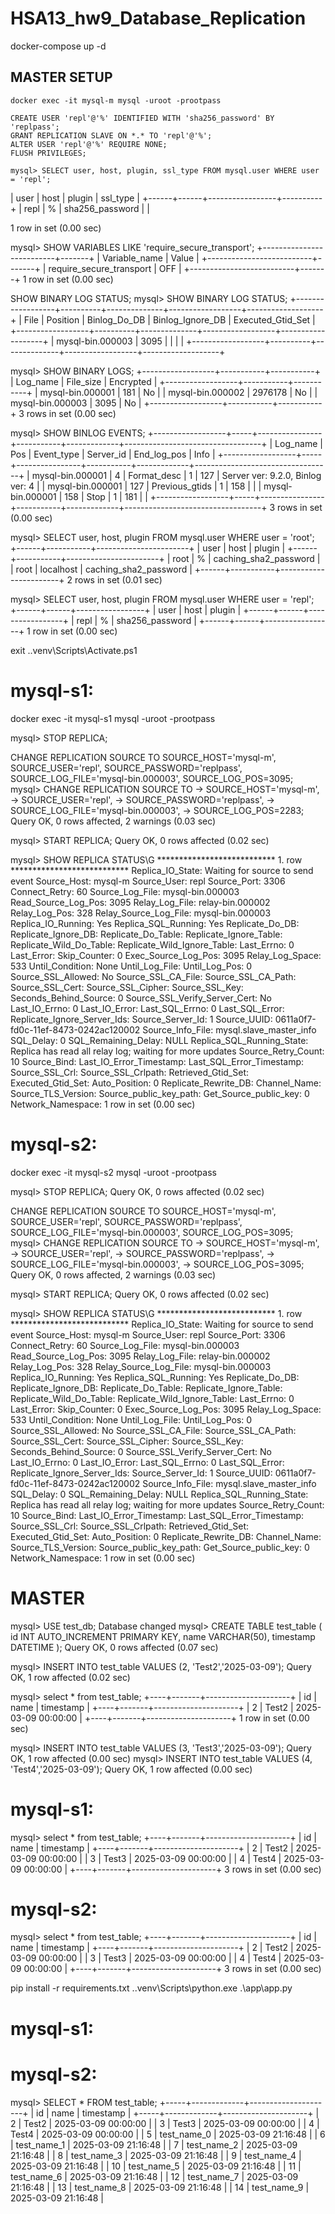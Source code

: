 # HSA13_hw9_Database_Replication

docker-compose up -d

## MASTER SETUP

```
docker exec -it mysql-m mysql -uroot -prootpass
```


```
CREATE USER 'repl'@'%' IDENTIFIED WITH 'sha256_password' BY 'replpass';
GRANT REPLICATION SLAVE ON *.* TO 'repl'@'%';
ALTER USER 'repl'@'%' REQUIRE NONE;
FLUSH PRIVILEGES;
```

```
mysql> SELECT user, host, plugin, ssl_type FROM mysql.user WHERE user = 'repl';
```


| user | host | plugin          | ssl_type |
+------+------+-----------------+----------+
| repl | %    | sha256_password |          |

1 row in set (0.00 sec)


mysql> SHOW VARIABLES LIKE 'require_secure_transport';
+--------------------------+-------+
| Variable_name            | Value |
+--------------------------+-------+
| require_secure_transport | OFF   |
+--------------------------+-------+
1 row in set (0.00 sec)


SHOW BINARY LOG STATUS;
mysql> SHOW BINARY LOG STATUS;
+------------------+----------+--------------+------------------+-------------------+
| File             | Position | Binlog_Do_DB | Binlog_Ignore_DB | Executed_Gtid_Set |
+------------------+----------+--------------+------------------+-------------------+
| mysql-bin.000003 |     3095 |              |                  |                   |
+------------------+----------+--------------+------------------+-------------------+


mysql> SHOW BINARY LOGS;
+------------------+-----------+-----------+
| Log_name         | File_size | Encrypted |
+------------------+-----------+-----------+
| mysql-bin.000001 |       181 | No        |
| mysql-bin.000002 |   2976178 | No        |
| mysql-bin.000003 |      3095 | No        |
+------------------+-----------+-----------+
3 rows in set (0.00 sec)


mysql> SHOW BINLOG EVENTS;
+------------------+-----+----------------+-----------+-------------+----------------------------------+
| Log_name         | Pos | Event_type     | Server_id | End_log_pos | Info                             |
+------------------+-----+----------------+-----------+-------------+----------------------------------+
| mysql-bin.000001 |   4 | Format_desc    |         1 |         127 | Server ver: 9.2.0, Binlog ver: 4 |
| mysql-bin.000001 | 127 | Previous_gtids |         1 |         158 |                                  |
| mysql-bin.000001 | 158 | Stop           |         1 |         181 |                                  |
+------------------+-----+----------------+-----------+-------------+----------------------------------+
3 rows in set (0.00 sec)



mysql> SELECT user, host, plugin FROM mysql.user WHERE user = 'root';
+------+-----------+-----------------------+
| user | host      | plugin                |
+------+-----------+-----------------------+
| root | %         | caching_sha2_password |
| root | localhost | caching_sha2_password |
+------+-----------+-----------------------+
2 rows in set (0.01 sec)

mysql> SELECT user, host, plugin FROM mysql.user WHERE user = 'repl';
+------+------+-----------------+
| user | host | plugin          |
+------+------+-----------------+
| repl | %    | sha256_password |
+------+------+-----------------+
1 row in set (0.00 sec)


exit
.\.venv\Scripts\Activate.ps1

# mysql-s1:
docker exec -it mysql-s1 mysql -uroot -prootpass

mysql> STOP REPLICA;


CHANGE REPLICATION SOURCE TO
         SOURCE_HOST='mysql-m',
         SOURCE_USER='repl',
         SOURCE_PASSWORD='replpass',
         SOURCE_LOG_FILE='mysql-bin.000003',
         SOURCE_LOG_POS=3095;
mysql> CHANGE REPLICATION SOURCE TO
    ->     SOURCE_HOST='mysql-m',
    ->     SOURCE_USER='repl',
    ->     SOURCE_PASSWORD='replpass',
    ->     SOURCE_LOG_FILE='mysql-bin.000003',
    ->     SOURCE_LOG_POS=2283;
Query OK, 0 rows affected, 2 warnings (0.03 sec)


mysql> START REPLICA;
Query OK, 0 rows affected (0.02 sec)

mysql> SHOW REPLICA STATUS\G
*************************** 1. row ***************************
             Replica_IO_State: Waiting for source to send event
                  Source_Host: mysql-m
                  Source_User: repl
                  Source_Port: 3306
                Connect_Retry: 60
              Source_Log_File: mysql-bin.000003
          Read_Source_Log_Pos: 3095
               Relay_Log_File: relay-bin.000002
                Relay_Log_Pos: 328
        Relay_Source_Log_File: mysql-bin.000003
           Replica_IO_Running: Yes
          Replica_SQL_Running: Yes
              Replicate_Do_DB:
          Replicate_Ignore_DB:
           Replicate_Do_Table:
       Replicate_Ignore_Table:
      Replicate_Wild_Do_Table:
  Replicate_Wild_Ignore_Table:
                   Last_Errno: 0
                   Last_Error:
                 Skip_Counter: 0
          Exec_Source_Log_Pos: 3095
              Relay_Log_Space: 533
              Until_Condition: None
               Until_Log_File:
                Until_Log_Pos: 0
           Source_SSL_Allowed: No
           Source_SSL_CA_File:
           Source_SSL_CA_Path:
              Source_SSL_Cert:
            Source_SSL_Cipher:
               Source_SSL_Key:
        Seconds_Behind_Source: 0
Source_SSL_Verify_Server_Cert: No
                Last_IO_Errno: 0
                Last_IO_Error:
               Last_SQL_Errno: 0
               Last_SQL_Error:
  Replicate_Ignore_Server_Ids:
             Source_Server_Id: 1
                  Source_UUID: 0611a0f7-fd0c-11ef-8473-0242ac120002
             Source_Info_File: mysql.slave_master_info
                    SQL_Delay: 0
          SQL_Remaining_Delay: NULL
    Replica_SQL_Running_State: Replica has read all relay log; waiting for more updates
           Source_Retry_Count: 10
                  Source_Bind:
      Last_IO_Error_Timestamp:
     Last_SQL_Error_Timestamp:
               Source_SSL_Crl:
           Source_SSL_Crlpath:
           Retrieved_Gtid_Set:
            Executed_Gtid_Set:
                Auto_Position: 0
         Replicate_Rewrite_DB:
                 Channel_Name:
           Source_TLS_Version:
       Source_public_key_path:
        Get_Source_public_key: 0
            Network_Namespace:
1 row in set (0.00 sec)



# mysql-s2:
docker exec -it mysql-s2 mysql -uroot -prootpass


mysql> STOP REPLICA;
Query OK, 0 rows affected (0.02 sec)

CHANGE REPLICATION SOURCE TO
         SOURCE_HOST='mysql-m',
         SOURCE_USER='repl',
         SOURCE_PASSWORD='replpass',
         SOURCE_LOG_FILE='mysql-bin.000003',
         SOURCE_LOG_POS=3095;
mysql> CHANGE REPLICATION SOURCE TO
    ->     SOURCE_HOST='mysql-m',
    ->     SOURCE_USER='repl',
    ->     SOURCE_PASSWORD='replpass',
    ->     SOURCE_LOG_FILE='mysql-bin.000003',
    ->     SOURCE_LOG_POS=3095;
Query OK, 0 rows affected, 2 warnings (0.03 sec)


mysql> START REPLICA;
Query OK, 0 rows affected (0.02 sec)

mysql> SHOW REPLICA STATUS\G
*************************** 1. row ***************************
             Replica_IO_State: Waiting for source to send event
                  Source_Host: mysql-m
                  Source_User: repl
                  Source_Port: 3306
                Connect_Retry: 60
              Source_Log_File: mysql-bin.000003
          Read_Source_Log_Pos: 3095
               Relay_Log_File: relay-bin.000002
                Relay_Log_Pos: 328
        Relay_Source_Log_File: mysql-bin.000003
           Replica_IO_Running: Yes
          Replica_SQL_Running: Yes
              Replicate_Do_DB:
          Replicate_Ignore_DB:
           Replicate_Do_Table:
       Replicate_Ignore_Table:
      Replicate_Wild_Do_Table:
  Replicate_Wild_Ignore_Table:
                   Last_Errno: 0
                   Last_Error:
                 Skip_Counter: 0
          Exec_Source_Log_Pos: 3095
              Relay_Log_Space: 533
              Until_Condition: None
               Until_Log_File:
                Until_Log_Pos: 0
           Source_SSL_Allowed: No
           Source_SSL_CA_File:
           Source_SSL_CA_Path:
              Source_SSL_Cert:
            Source_SSL_Cipher:
               Source_SSL_Key:
        Seconds_Behind_Source: 0
Source_SSL_Verify_Server_Cert: No
                Last_IO_Errno: 0
                Last_IO_Error:
               Last_SQL_Errno: 0
               Last_SQL_Error:
  Replicate_Ignore_Server_Ids:
             Source_Server_Id: 1
                  Source_UUID: 0611a0f7-fd0c-11ef-8473-0242ac120002
             Source_Info_File: mysql.slave_master_info
                    SQL_Delay: 0
          SQL_Remaining_Delay: NULL
    Replica_SQL_Running_State: Replica has read all relay log; waiting for more updates
           Source_Retry_Count: 10
                  Source_Bind:
      Last_IO_Error_Timestamp:
     Last_SQL_Error_Timestamp:
               Source_SSL_Crl:
           Source_SSL_Crlpath:
           Retrieved_Gtid_Set:
            Executed_Gtid_Set:
                Auto_Position: 0
         Replicate_Rewrite_DB:
                 Channel_Name:
           Source_TLS_Version:
       Source_public_key_path:
        Get_Source_public_key: 0
            Network_Namespace:
1 row in set (0.00 sec)



# MASTER
mysql> USE test_db;
Database changed
mysql> CREATE TABLE test_table (   id INT AUTO_INCREMENT PRIMARY KEY,   name VARCHAR(50),   timestamp DATETIME );
Query OK, 0 rows affected (0.07 sec)

mysql> INSERT INTO test_table VALUES (2, 'Test2','2025-03-09');
Query OK, 1 row affected (0.02 sec)

mysql> select * from test_table;
+----+-------+---------------------+
| id | name  | timestamp           |
+----+-------+---------------------+
|  2 | Test2 | 2025-03-09 00:00:00 |
+----+-------+---------------------+
1 row in set (0.00 sec)

mysql> INSERT INTO test_table VALUES (3, 'Test3','2025-03-09');
Query OK, 1 row affected (0.00 sec)
mysql> INSERT INTO test_table VALUES (4, 'Test4','2025-03-09');
Query OK, 1 row affected (0.00 sec)

# mysql-s1:
mysql> select * from test_table;
+----+-------+---------------------+
| id | name  | timestamp           |
+----+-------+---------------------+
|  2 | Test2 | 2025-03-09 00:00:00 |
|  3 | Test3 | 2025-03-09 00:00:00 |
|  4 | Test4 | 2025-03-09 00:00:00 |
+----+-------+---------------------+
3 rows in set (0.00 sec)

# mysql-s2:
mysql> select * from test_table;
+----+-------+---------------------+
| id | name  | timestamp           |
+----+-------+---------------------+
|  2 | Test2 | 2025-03-09 00:00:00 |
|  3 | Test3 | 2025-03-09 00:00:00 |
|  4 | Test4 | 2025-03-09 00:00:00 |
+----+-------+---------------------+
3 rows in set (0.00 sec)


pip install -r requirements.txt
.\.venv\Scripts\python.exe .\app\app.py

# mysql-s1:
# mysql-s2:
mysql> SELECT * FROM test_table;
+-----+-------------+---------------------+
| id  | name        | timestamp           |
+-----+-------------+---------------------+
|   2 | Test2       | 2025-03-09 00:00:00 |
|   3 | Test3       | 2025-03-09 00:00:00 |
|   4 | Test4       | 2025-03-09 00:00:00 |
|   5 | test_name_0 | 2025-03-09 21:16:48 |
|   6 | test_name_1 | 2025-03-09 21:16:48 |
|   7 | test_name_2 | 2025-03-09 21:16:48 |
|   8 | test_name_3 | 2025-03-09 21:16:48 |
|   9 | test_name_4 | 2025-03-09 21:16:48 |
|  10 | test_name_5 | 2025-03-09 21:16:48 |
|  11 | test_name_6 | 2025-03-09 21:16:48 |
|  12 | test_name_7 | 2025-03-09 21:16:48 |
|  13 | test_name_8 | 2025-03-09 21:16:48 |
|  14 | test_name_9 | 2025-03-09 21:16:48 |
